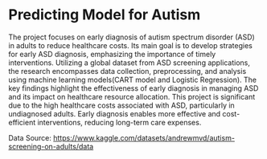 # Predicting Model for Autism
The project focuses on early diagnosis of autism spectrum disorder (ASD) in adults to reduce healthcare costs. Its main goal is to develop strategies for early ASD diagnosis, emphasizing the importance of timely interventions. Utilizing a global dataset from ASD screening applications, the research encompasses data collection, preprocessing, and analysis using machine learning models(CART model and Logistic Regression). The key findings highlight the effectiveness of early diagnosis in managing ASD and its impact on healthcare resource allocation. This project is significant due to the high healthcare costs associated with ASD, particularly in undiagnosed adults. Early diagnosis enables more effective and cost-efficient interventions, reducing long-term care expenses. 

Data Source: https://www.kaggle.com/datasets/andrewmvd/autism-screening-on-adults/data 
